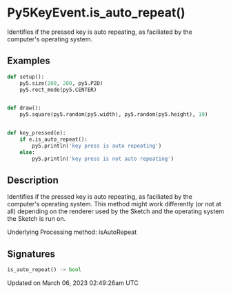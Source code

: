 # Py5KeyEvent.is_auto_repeat()

Identifies if the pressed key is auto repeating, as faciliated by the computer's operating system.

## Examples

<div class="example-table">

<div class="example-row"><div class="example-cell-image">

</div><div class="example-cell-code">

```python
def setup():
    py5.size(200, 200, py5.P2D)
    py5.rect_mode(py5.CENTER)


def draw():
    py5.square(py5.random(py5.width), py5.random(py5.height), 10)


def key_pressed(e):
    if e.is_auto_repeat():
        py5.println('key press is auto repeating')
    else:
        py5.println('key press is not auto repeating')
```

</div></div>

</div>

## Description

Identifies if the pressed key is auto repeating, as faciliated by the computer's operating system. This method might work differently (or not at all) depending on the renderer used by the Sketch and the operating system the Sketch is run on.

Underlying Processing method: isAutoRepeat

## Signatures

```python
is_auto_repeat() -> bool
```

Updated on March 06, 2023 02:49:26am UTC
